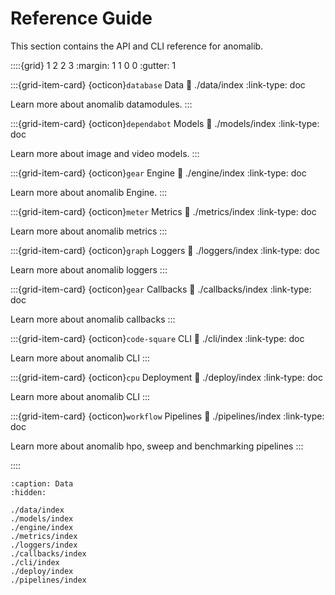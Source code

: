 # Reference Guide

This section contains the API and CLI reference for anomalib.

::::{grid} 1 2 2 3
:margin: 1 1 0 0
:gutter: 1

:::{grid-item-card} {octicon}`database` Data
:link: ./data/index
:link-type: doc

Learn more about anomalib datamodules.
:::

:::{grid-item-card} {octicon}`dependabot` Models
:link: ./models/index
:link-type: doc

Learn more about image and video models.
:::

:::{grid-item-card} {octicon}`gear` Engine
:link: ./engine/index
:link-type: doc

Learn more about anomalib Engine.
:::

:::{grid-item-card} {octicon}`meter` Metrics
:link: ./metrics/index
:link-type: doc

Learn more about anomalib metrics
:::

:::{grid-item-card} {octicon}`graph` Loggers
:link: ./loggers/index
:link-type: doc

Learn more about anomalib loggers
:::

:::{grid-item-card} {octicon}`gear` Callbacks
:link: ./callbacks/index
:link-type: doc

Learn more about anomalib callbacks
:::

:::{grid-item-card} {octicon}`code-square` CLI
:link: ./cli/index
:link-type: doc

Learn more about anomalib CLI
:::

:::{grid-item-card} {octicon}`cpu` Deployment
:link: ./deploy/index
:link-type: doc

Learn more about anomalib CLI
:::

:::{grid-item-card} {octicon}`workflow` Pipelines
:link: ./pipelines/index
:link-type: doc

Learn more about anomalib hpo, sweep and benchmarking pipelines
:::

::::

```{toctree}
:caption: Data
:hidden:

./data/index
./models/index
./engine/index
./metrics/index
./loggers/index
./callbacks/index
./cli/index
./deploy/index
./pipelines/index
```
